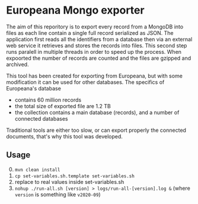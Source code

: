 # Europeana Mongo exporter

The aim of this reporitory is to export every record 
from a MongoDB into files as each line contain
a single full record serialized as JSON.
The application first reads all the identifiers from
a database then via an external web service it retrieves
and stores the records into files. This second step
runs paralell in multiple threads in order to speed 
up the process. When expoorted the number of 
records are counted and the files are gzipped and
archived.

This tool has been created for exporting from Europeana, 
but with some modification it can be used for other
databases. The specifics of Europeana's database
* contains 60 million records
* the total size of exported file are 1.2 TB
* the collection contains a main database (records),
and a number of connected databases

Traditional tools are either too slow, or can 
export properly the connected documents, that's why
this tool was developed.

## Usage

 0. `mvn clean install`
 1. `cp set-variables.sh.template set-variables.sh`
 2. replace <placeholders> to real values inside set-variables.sh
 3. `nohup ./run-all.sh [version] > logs/run-all-[version].log &` (where `version` is something like `v2020-09`)
